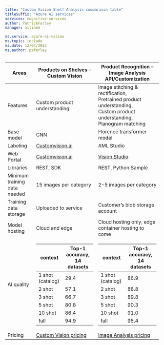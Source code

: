 ```yaml
---
title: "Custom Vision Shelf Analysis comparison table"
titleSuffix: "Azure AI services"
services: cognitive-services
author: PatrickFarley
manager: nitinme

ms.service: azure-ai-vision
ms.topic: include
ms.date: 12/04/2023
ms.author: pafarley
---
```


|Areas | Products on Shelves – Custom Vision |Product Recognition – Image Analysis API/Customization |
|---|---|---|
|Features | Custom product understanding |Image stitching & rectification,</br>Pretrained product understanding,</br>Custom product understanding,</br>Planogram matching |  
|Base model |CNN |Florence transformer model|
|Labeling |[Customvision.ai](https://www.customvision.ai/) |AML Studio |
|Web Portal |[Customvision.ai](https://www.customvision.ai/) |[Vision Studio](https://portal.vision.cognitive.azure.com/gallery/featured) |
|Libraries |REST, SDK |REST, Python Sample |
|Minimum training data needed |15 images per category |2-5 images per category| 
|Training data storage |Uploaded to service |Customer’s blob storage account |
|Model hosting |Cloud and edge |Cloud hosting only, edge container hosting to come |
|AI quality| <table ><colgroup><col ><col ></colgroup><thead><tr><th>context</th><th>Top-1 accuracy, 14 datasets</th></tr></thead><tbody><tr><td>1 shot (catalog)</td><td>29.4</td></tr><tr><td>2 shot</td><td>57.1</td></tr><tr><td>3 shot</td><td>66.7</td></tr><tr><td>5 shot</td><td>80.8</td></tr><tr><td>10 shot</td><td>86.4</td></tr><tr><td>full</td><td>94.9</td></tr></tbody></table>| <table ><colgroup><col ><col ></colgroup><thead><tr><th>context</th><th>Top-1 accuracy, 14 datasets</th></tr></thead><tbody><tr><td>1 shot (catalog)</td><td>86.9</td></tr><tr><td>2 shot</td><td>88.8</td></tr><tr><td>3 shot</td><td>89.8</td></tr><tr><td>5 shot</td><td>90.3</td></tr><tr><td>10 shot</td><td>91.0</td></tr><tr><td>full</td><td>95.4</td></tr></tbody></table>|
| Pricing | [Custom Vision pricing](https://azure.microsoft.com/pricing/details/cognitive-services/custom-vision-service/) | [Image Analysis pricing](https://azure.microsoft.com/pricing/details/cognitive-services/computer-vision) |
